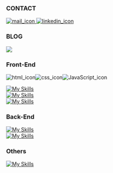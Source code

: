 <h3>CONTACT</h3>

<a href="mailto:jamielo0320@gmail.com">
  <img src="https://img.shields.io/badge/jamielo0320@gmail.com-ffffff?logo=gmail&logoColor=EA4234&style=for-the-badge" alt="mail_icon"/>
</a>

<a href="https://www.linkedin.com/in/jamie-lo-lolo/">
  <img src="https://img.shields.io/badge/LINKEDIN-0B66C2?logo=linkedin&logoColor=fff&style=for-the-badge" alt="linkedin_icon"/>
</a>

<h3>BLOG</h3>

[![](https://img.shields.io/badge/MEDIUM-242937?logo=medium&logoColor=fff&style=for-the-badge)](https://medium.com/@jamielolo)

<h3>Front-End</h3>

<div style="display:flex;">
  <img src="https://img.shields.io/badge/HTML5-E34F26?logo=html5&logoColor=ffffff&style=for-the-badge" alt="html_icon"/>
  <img src="https://img.shields.io/badge/CSS3-1572B6?logo=css3&logoColor=ffffff&style=for-the-badge" alt="css_icon"/>
  <img src="https://img.shields.io/badge/JavaScript-F7DF1E?logo=javascript&logoColor=ffffff&style=for-the-badge" alt="JavaScript_icon"/>
</div>

[![My Skills](https://skillicons.dev/icons?i=html,css,js,ts,tailwind,sass,bootstrap)](https://skillicons.dev)
</br>
[![My Skills](https://skillicons.dev/icons?i=react,nextjs,redux)](https://skillicons.dev)
</br>
[![My Skills](https://skillicons.dev/icons?i=threejs)](https://skillicons.dev)

<h3>Back-End</h3>

[![My Skills](https://skillicons.dev/icons?i=nextjs,nodejs,express)](https://skillicons.dev)
</br>
[![My Skills](https://skillicons.dev/icons?i=mongodb,mysql,sequelize,postgres)](https://skillicons.dev)

<h3>Others</h3>

[![My Skills](https://skillicons.dev/icons?i=aws,vercel,postman)](https://skillicons.dev)
